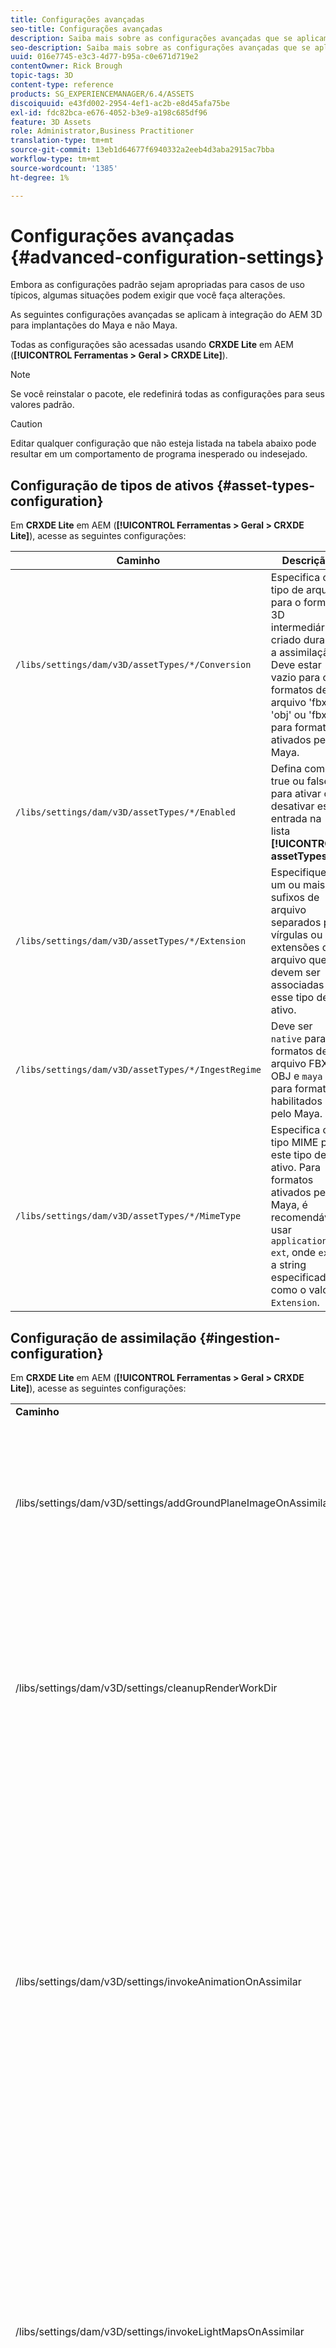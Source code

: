 ```yaml
---
title: Configurações avançadas
seo-title: Configurações avançadas
description: Saiba mais sobre as configurações avançadas que se aplicam à integração do AEM 3D para implantações do Maya e não do Maya.
seo-description: Saiba mais sobre as configurações avançadas que se aplicam à integração do AEM 3D para implantações do Maya e não do Maya.
uuid: 016e7745-e3c3-4d77-b95a-c0e671d719e2
contentOwner: Rick Brough
topic-tags: 3D
content-type: reference
products: SG_EXPERIENCEMANAGER/6.4/ASSETS
discoiquuid: e43fd002-2954-4ef1-ac2b-e8d45afa75be
exl-id: fdc82bca-e676-4052-b3e9-a198c685df96
feature: 3D Assets
role: Administrator,Business Practitioner
translation-type: tm+mt
source-git-commit: 13eb1d64677f6940332a2eeb4d3aba2915ac7bba
workflow-type: tm+mt
source-wordcount: '1385'
ht-degree: 1%

---
```


# Configurações avançadas {#advanced-configuration-settings}

Embora as configurações padrão sejam apropriadas para casos de uso típicos, algumas situações podem exigir que você faça alterações.

As seguintes configurações avançadas se aplicam à integração do AEM 3D para implantações do Maya e não Maya.

Todas as configurações são acessadas usando **CRXDE Lite** em AEM (**[!UICONTROL Ferramentas > Geral > CRXDE Lite]**).

>[!NOTE]
>
>Se você reinstalar o pacote, ele redefinirá todas as configurações para seus valores padrão.

>[!CAUTION]
>
>Editar qualquer configuração que não esteja listada na tabela abaixo pode resultar em um comportamento de programa inesperado ou indesejado.

## Configuração de tipos de ativos {#asset-types-configuration}

Em **CRXDE Lite** em AEM (**[!UICONTROL Ferramentas > Geral > CRXDE Lite]**), acesse as seguintes configurações:

| Caminho | Descrição |
|---|---|
| `/libs/settings/dam/v3D/assetTypes/*/Conversion` | Especifica o tipo de arquivo para o formato 3D intermediário criado durante a assimilação. Deve estar vazio para os formatos de arquivo &#39;fbx&#39; e &#39;obj&#39; ou &#39;fbx&#39; para formatos ativados pelo Maya. |
| `/libs/settings/dam/v3D/assetTypes/*/Enabled` | Defina como true ou false para ativar ou desativar essa entrada na lista **[!UICONTROL assetTypes]**. |
| `/libs/settings/dam/v3D/assetTypes/*/Extension` | Especifique um ou mais sufixos de arquivo separados por vírgulas ou extensões de arquivo que devem ser associadas a esse tipo de ativo. |
| `/libs/settings/dam/v3D/assetTypes/*/IngestRegime` | Deve ser `native` para formatos de arquivo FBX e OBJ e `maya` para formatos habilitados pelo Maya. |
| `/libs/settings/dam/v3D/assetTypes/*/MimeType` | Especifica o tipo MIME para este tipo de ativo. Para formatos ativados pelo Maya, é recomendável usar `application/x-ext`, onde `ext` é a string especificada como o valor `Extension`. |

## Configuração de assimilação {#ingestion-configuration}

Em **CRXDE Lite** em AEM (**[!UICONTROL Ferramentas > Geral > CRXDE Lite]**), acesse as seguintes configurações:

<table> 
 <tbody> 
  <tr> 
   <td><strong>Caminho</strong></td> 
   <td><strong>Descrição</strong></td> 
  </tr> 
  <tr> 
   <td>/libs/settings/dam/v3D/settings/addGroundPlaneImageOnAssimilar</td> 
   <td>Permite a geração de uma sombra de oclusão de ambiente ao visualizar ou renderizar com um palco IBL. Aplica-se à visualização e renderização com o RapidRefine</td> 
  </tr> 
  <tr> 
   <td><p>/libs/settings/dam/v3D/settings/cleanupRenderWorkDir</p> </td> 
   <td>Defina como <strong>false</strong> para manter arquivos temporários na pasta MayaWork após a conversão e renderização. Pode ser útil ao depurar problemas de conversão e renderização do Maya.</td> 
  </tr> 
  <tr> 
   <td>/libs/settings/dam/v3D/settings/invokeAnimationOnAssimilar</td> 
   <td><p>Quando ativado, o ImageMagick é instalado no servidor e o magickPath é configurado. O Rapid Refine é usado para criar uma animação simples para objetos 3D, usados como miniatura na Exibição de cartão e em outras exibições.</p> <p>A criação de animações consome recursos significativos da CPU durante o processo de assimilação.</p> </td> 
  </tr> 
  <tr> 
   <td>/libs/settings/dam/v3D/settings/invokeLightMapsOnAssimilar</td> 
   <td>Permite a criação automática de mapas de luz na assimilação. Defina como <strong>false</strong> para desativar a criação automática de mapa de luz; isso pode reduzir bastante o consumo da CPU ao custo de qualidade reduzida para visualização e renderização com o Rapid Refine. Não afeta a renderização com o Maya.</td> 
  </tr> 
  <tr> 
   <td>/libs/settings/dam/v3D/settings/gPlaneZero</td> 
   <td><p>Quando definido como <strong>true</strong> (padrão), os objetos são movidos verticalmente, se necessário, para garantir que todas as partes do objeto estejam acima do plano base (y=0).</p> <p>Quando definido como <strong>false</strong> (padrão), os objetos não são reposicionados e podem ser parcialmente ocultos pelo plano base de um palco. (Aplica-se apenas à pré-visualização e renderização com Rapid Refine.) No entanto, não afeta a renderização com o Maya. Quando definido como <strong>true</strong>, a posição vertical dos objetos no Maya pode ser diferente da visualização ou durante a renderização com o Rapid Refine.</p> </td> 
  </tr> 
  <tr> 
   <td>/libs/settings/dam/v3D/Paths/magickPath</td> 
   <td>O caminho e o nome para o utilitário de conversão ImageMagick. Um caminho absoluto é necessário se a criação de miniaturas animadas estiver habilitada.</td> 
  </tr> 
  <tr> 
   <td>/libs/settings/dam/v3D/settings/MaxCpuPercentage</td> 
   <td><p>Especifica quantas CPUs são usadas no máximo para processamento de assimilação de ativos 3D.</p> <p>Valores mais altos aceleram as ingestões, mas podem fazer com que o AEM se torne menos responsivo no geral. Esta configuração é aproximada. Ou seja, a precisão aumenta com o número de núcleos de CPU disponíveis.</p> </td> 
  </tr> 
 </tbody> 
</table>

## Definições de configuração do Cloud Services {#cloud-services-configuration-settings}

Os valores para as seguintes configurações são fornecidos pelo gerente de conta do Adobe, especialista em provisionamento ou representante de suporte.

| **Caminho** | **Descrição** |
|---|---|
| `/libs/settings/dam/v3D/services/aws/accountId` | A ID da conta da conta do Adobe AWS. |
| `/libs/settings/dam/v3D/services/aws/bucketName` | O nome do bucket de transferência S3; normalmente `aem3d`. |
| `/libs/settings/dam/v3D/services/aws/customerId` | A id exclusiva atribuída pelo Adobe à sua organização. Usado como ID de usuário do AWS Cognito. |
| `/libs/settings/dam/v3D/services/aws/encryptedPassword` | A senha associada a esta customerId. Usado como senha do AWS Cognito. |
| `/libs/settings/dam/v3D/services/aws/region` | A região AWS onde os serviços de nuvem são implantados. |
| `/libs/settings/dam/v3D/services/aws/userPoolId` | A ID do pool de usuários AWS Cognito aplicável. |
| `/libs/settings/dam/v3D/services/dncr/clientId` | A ID do cliente AWS Cognito para o serviço de conversão dncr. |

## Configurações de processamento comuns {#common-processing-settings}

Em **CRXDE Lite** em AEM (**[!UICONTROL Ferramentas > Geral > CRXDE Lite]**), acesse as seguintes configurações:

| **Caminho** | **Descrição** |
|---|---|
| `/libs/settings/dam/v3D/Paths/mayaWorkPath` | O nome e o local da pasta de trabalho para conversão e renderização do Maya. A pasta é criada automaticamente se não existir. |
| `/libs/settings/dam/v3D/Paths/maxWorkPath` | Nome e local da pasta de trabalho para conversão máx. 3ds. A pasta é criada automaticamente se não existir. |
| `/libs/settings/dam/v3D/settings/debugNative` | Defina como **[!UICONTROL true]** para ativar a criação de informações de depuração durante a conversão de formato e renderização com o renderizador RapidRefine. |

## Configuração do renderizador {#renderer-configuration}

Em **CRXDE Lite** em AEM (**[!UICONTROL Ferramentas > Geral > CRXDE Lite]**), acesse as seguintes configurações:

| **Caminho** | **Descrição** |
|---|---|
| `/libs/settings/dam/v3D/settings/dynamicIBL` | Quando definido como **[!UICONTROL true]** e os mapas de luz pré-gerados não estão disponíveis (ou seja, invokeLightMapsOnIngest=false), o renderizador Rapid Refine cria mapas de luz durante a renderização para melhorar a qualidade da renderização. Essa configuração pode aumentar substancialmente o tempo de renderização. Configurar para **[!UICONTROL false]** minimiza o uso da CPU nessas situações, mas pode resultar em uma qualidade de renderização mais baixa. |
| `/libs/settings/dam/v3D/renderers/*/Enabled` | Defina como **[!UICONTROL true]** ou **[!UICONTROL false]** para ativar ou desativar um renderizador, respectivamente. |
| `/libs/settings/dam/v3D/renderers/*/Display` | Permite alterar a sequência de caracteres exibida para um renderizador ativado no seletor Renderizador no painel Renderizar. |
| `/libs/settings/dam/v3D/renderers/*/MaxCpuPercentage` | Especifica quantas CPUs são usadas no máximo para renderizar cenas 3D. Valores mais altos aceleram a renderização, mas podem fazer com que o AEM se torne geral menos responsivo. Esta configuração é aproximada. Ou seja, a precisão aumenta com o número de núcleos de CPU disponíveis. |

## Configurações de visualização de ativos 3D {#d-asset-preview-settings}

Em **CRXDE Lite** em AEM (**[!UICONTROL Ferramentas > Geral > CRXDE Lite]**), acesse as seguintes configurações:

| Caminho | Descrição |
|---|---|
| `/libs/settings/dam/v3D/WebGLSites/autoSpin` | Defina como **[!UICONTROL true]** ou **[!UICONTROL false]** para ativar ou desativar o giro automático (órbita automática da câmera) no carregamento da página. |
| `/libs/settings/dam/v3D/WebGLSites/autoSpinAfterReset` | Defina como **[!UICONTROL true]** para reiniciar o giro automático depois que **[!UICONTROL Redefinir]** for pressionado. Ignorado quando a rotação automática está desativada. |
| `/libs/settings/dam/v3D/WebGLSites/autoSpinSpeed` | Especifica a velocidade (rotações por minuto) e a direção do giro automático, com valores negativos para a direita para a esquerda e positivos para rotação da esquerda para a direita. |
| `/libs/settings/dam/v3D/WebGL/continueRotate` | Defina como **[!UICONTROL false]** para desativar a continuação com o esmaecimento gradual das respostas do visualizador para gestos de toque e mouse. |
| `/libs/settings/dam/v3D/WebGL/curtainColor` | Especifica a cor da cortina de carregamento que pode, opcionalmente, cobrir a janela de visualização do ativo 3D durante o carregamento e a inicialização. R,G,B valor, com cada componente de cor no intervalo de 0 a 255. |
| `/libs/settings/dam/v3D/WebGL/fadeCurtains` | Quando definida como **[!UICONTROL true]**, a cortina de carregamento desaparecerá gradualmente durante as últimas partes da inicialização do visualizador. Quando definido como **[!UICONTROL false]**, a cortina permanece opaca até que o carregamento e a inicialização sejam concluídos. |
| `/libs/settings/dam/v3D/WebGL/showCurtains` | Defina como **[!UICONTROL true]** ou **[!UICONTROL false]** para ativar ou desativar a cortina de carregamento para visualização de ativos 3D. |
| `/libs/settings/dam/v3D/WebGL/spinHeight` | Quando a rotação automática está ativada e ativa, a posição vertical da câmera é automaticamente ajustada em relação à altura do objeto 3D. Quando definida como 0,5, a câmera será posicionada verticalmente a 1/2 da altura do objeto, o que resultará no horizonte ser centralizado verticalmente no visor. Valores maiores resultam em que a câmera olha para o objeto e aumenta a altura do horizonte renderizado, valores menores resultam em que a câmera olha para o objeto e diminui o horizonte. |

## Configurações do componente Sites 3D {#d-sites-component-settings}

Em **CRXDE Lite** em AEM (**[!UICONTROL Ferramentas > Geral > CRXDE Lite]**), acesse as seguintes configurações:

| Caminho | Descrição |
|---|---|
| `/libs/settings/dam/v3D/WebGLSites/autoSpinAfterReset` | Defina para **[!UICONTROL true]** para reativar o giro automático (órbita automática da câmera) depois que a página inicial for pressionada. Ignorado quando a rotação automática está desativada. |
| `/libs/settings/dam/v3D/WebGLSites/continueRotate` | Defina como **[!UICONTROL false]** para desativar a continuação com o esmaecimento gradual das respostas do visualizador para gestos de toque e mouse. |
| `/libs/settings/dam/v3D/WebGLSites/curtainColor` | Especifica a cor da cortina de carregamento que pode, opcionalmente, cobrir a janela de visualização do componente Sites 3D durante o carregamento. R,G,B valor, com cada componente de cor no intervalo de 0 a 255. |
| `/libs/settings/dam/v3D/WebGLSites/fadeCurtains` | Quando definida como **[!UICONTROL true]**, a cortina de carga desaparecerá gradualmente durante as últimas partes do carregamento e da inicialização. Quando definido como **[!UICONTROL false]**, a cortina permanece opaca até que o carregamento e a inicialização sejam concluídos. |
| `/libs/settings/dam/v3D/WebGLSites/showCurtains` | Defina como **[!UICONTROL true]** ou **[!UICONTROL false]** para ativar ou desativar a cortina de carregamento para o componente Sites 3D. |
| `/libs/settings/dam/v3D/WebGLSites/spinHeight` | Quando a rotação automática está ativada e ativa, a posição vertical da câmera é automaticamente ajustada em relação à altura do objeto 3D. Quando definida como 0,5, a câmera será posicionada verticalmente a 1/2 da altura do objeto, o que resultará no horizonte ser centralizado verticalmente no visor. Valores maiores resultam em que a câmera olha para o objeto e aumenta a altura do horizonte renderizado, valores menores resultam em que a câmera olha para o objeto e diminui o horizonte. |
